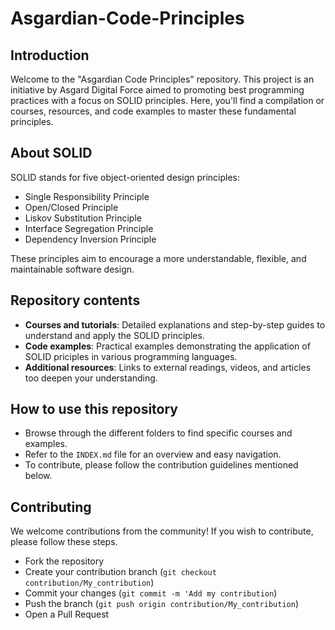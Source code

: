 # Asgardian-Code-Principles

## Introduction

Welcome to the "Asgardian Code Principles" repository. This project is an initiative by Asgard Digital Force aimed to promoting best programming practices with a focus on SOLID principles. Here, you'll find a compilation or courses, resources, and code examples to master these fundamental principles.

## About SOLID

SOLID stands for five object-oriented design principles:

- Single Responsibility Principle
- Open/Closed Principle
- Liskov Substitution Principle
- Interface Segregation Principle
- Dependency Inversion Principle

These principles aim to encourage a more understandable, flexible, and maintainable software design.

## Repository contents

- **Courses and tutorials**: Detailed explanations and step-by-step guides to understand and apply the SOLID principles.
- **Code examples**: Practical examples demonstrating the application of SOLID priciples in various programming languages.
- **Additional resources**: Links to external readings, videos, and articles too deepen your understanding.

## How to use this repository

- Browse through the different folders to find specific courses and examples.
- Refer to the `INDEX.md` file for an overview and easy navigation.
- To contribute, please follow the contribution guidelines mentioned below.

## Contributing

We welcome contributions from the community! If you wish to contribute, please follow these steps.

- Fork the repository
- Create your contribution branch (`git checkout contribution/My_contribution`)
- Commit your changes (`git commit -m 'Add my contribution`)
- Push the branch (`git push origin contribution/My_contribution`)
- Open a Pull Request

